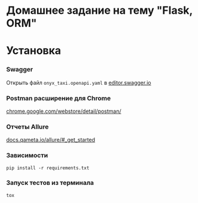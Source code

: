 # Домашнее задание на тему "Flask, ORM"

# Установка
### Swagger
Открыть файл `onyx_taxi.openapi.yaml` в
[editor.swagger.io](https://editor.swagger.io/)

### Postman расширение для Chrome
[chrome.google.com/webstore/detail/postman/
](https://chrome.google.com/webstore/detail/postman/fhbjgbiflinjbdggehcddcbncdddomop)

### Отчеты Allure
[docs.qameta.io/allure/#_get_started](https://docs.qameta.io/allure/#_get_started)

### Зависимости
```
pip install -r requirements.txt
```

### Запуск тестов из терминала
```
tox
```

